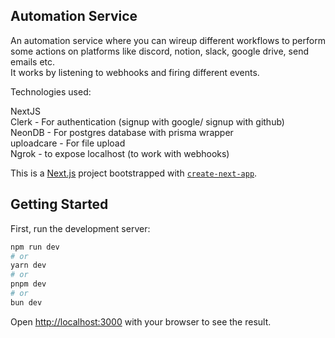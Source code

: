 
## Automation Service
An automation service where you can wireup different workflows to perform some actions on platforms like discord, notion, slack, google drive, send emails etc. <br />
It works by listening to webhooks and firing different events.<br />

Technologies used: <br />

NextJS <br />
Clerk - For authentication (signup with google/ signup with github) <br />
NeonDB - For postgres database with prisma wrapper <br />
uploadcare - For file upload <br />
Ngrok - to expose localhost (to work with webhooks) <br />


This is a [Next.js](https://nextjs.org/) project bootstrapped with [`create-next-app`](https://github.com/vercel/next.js/tree/canary/packages/create-next-app).

## Getting Started

First, run the development server:

```bash
npm run dev
# or
yarn dev
# or
pnpm dev
# or
bun dev
```

Open [http://localhost:3000](http://localhost:3000) with your browser to see the result.
